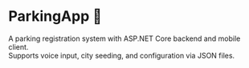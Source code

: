# ParkingApp 🚗  
A parking registration system with ASP.NET Core backend and mobile client.  
Supports voice input, city seeding, and configuration via JSON files.
